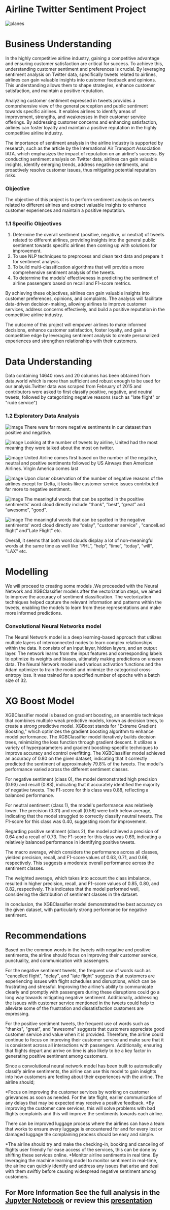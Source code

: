 # Airline Twitter Sentiment Project

![planes](https://github.com/Igecha-Samuel/Airline-Twitter-Sentiment-Analysis/assets/54464999/6e58fa33-f4a4-4a2b-89e7-dc0a37ebfc35)

# Business Understanding

In the highly competitive airline industry, gaining a competitive advantage and ensuring customer satisfaction are critical for success. To achieve this, understanding customer sentiment and preferences is crucial. By leveraging sentiment analysis on Twitter data, specifically tweets related to airlines, airlines can gain valuable insights into customer feedback and opinions. This understanding allows them to shape strategies, enhance customer satisfaction, and maintain a positive reputation.

Analyzing customer sentiment expressed in tweets provides a comprehensive view of the general perception and public sentiment towards specific airlines. It enables airlines to identify areas of improvement, strengths, and weaknesses in their customer service offerings. By addressing customer concerns and enhancing satisfaction, airlines can foster loyalty and maintain a positive reputation in the highly competitive airline industry.

The importance of sentiment analysis in the airline industry is supported by research, such as the article by the International Air Transport Association IATA. which emphasizes the impact of reputation on an airline's success. By conducting sentiment analysis on Twitter data, airlines can gain valuable insights, identify emerging trends, address negative sentiments, and proactively resolve customer issues, thus mitigating potential reputation risks.

### Objective
The objective of this project is to perform sentiment analysis on tweets related to different airlines and extract valuable insights to enhance customer experiences and maintain a positive reputation.

### 1.1 Specific Objectives
1. Determine the overall sentiment (positive, negative, or neutral) of tweets related to different airlines, providing insights into the general public sentiment towards specific airlines then coming up with solutions for improvement.
2. To use NLP techniques to preprocess and clean text data and prepare it for sentiment analysis.
3. To build multi-classification algorithms that will provide a more comprehensive sentiment analysis of the tweets.
4. To determine the models’ effectiveness in predicting the sentiment of airline passengers based on recall and F1-score metrics.

By achieving these objectives, airlines can gain valuable insights into customer preferences, opinions, and complaints. The analysis will facilitate data-driven decision-making, allowing airlines to improve customer services, address concerns effectively, and build a positive reputation in the competitive airline industry.

The outcome of this project will empower airlines to make informed decisions, enhance customer satisfaction, foster loyalty, and gain a competitive edge by leveraging sentiment analysis to create personalized experiences and strengthen relationships with their customers.

# Data Understanding
Data containing 14640 rows and 20 columns has been obtained from data.world which is more than sufficient and robust enough to be used for our analysis.Twitter data was scraped from February of 2015 and contributors were asked to first classify positive, negative, and neutral tweets, followed by categorizing negative reasons (such as "late flight" or "rude service")

### 1.2 Exploratory Data Analysis

![image](![image](https://github.com/Igecha-Samuel/Airline-Twitter-Sentiment-Analysis/assets/54464999/3f9e202c-db72-4729-a466-ece8f81c1d0e)
)
There were far more negative sentiments in our dataset than positive and negative.

![image](![image](https://github.com/Igecha-Samuel/Airline-Twitter-Sentiment-Analysis/assets/54464999/d77e7865-f396-4f38-8af7-b5188c05cfa6)
)
Looking at the number of tweets by airline, United had the most meaning they were talked about the most on twitter.

![image](![image](https://github.com/Igecha-Samuel/Airline-Twitter-Sentiment-Analysis/assets/54464999/994d7165-72a8-42da-9c15-db9204a1f5a9)
)
United Airline comes first based on the number of the negative, neutral and positive sentiments followed by US Airways then American Airlines. Virgin America comes last

![image](![image](https://github.com/Igecha-Samuel/Airline-Twitter-Sentiment-Analysis/assets/54464999/b1d66d6d-f5f4-4485-bcd4-ab8b657c3eab)
)
Upon closer observation of the number of negative reasons of the airlines except for Delta, it looks like customer service issues contributed far more to negative sentiment.

![image](![image](https://github.com/Igecha-Samuel/Airline-Twitter-Sentiment-Analysis/assets/54464999/fef3ef30-6038-4623-b817-474f155141c1)
)
The meaningful words that can be spotted in the positive sentiments’ word cloud directly include “thank”, “best”, “great” and “awesome”, "good".

![image](![image](https://github.com/Igecha-Samuel/Airline-Twitter-Sentiment-Analysis/assets/54464999/34d0b50f-a521-4a08-ac13-aadb99876bf1)
)
The meaningful words that can be spotted in the negative sentiments’ word cloud directly are “delay”, "customer service" , “cancelLed flight” and"Late Flight" etc.

Overall, it seems that both word clouds display a lot of non-meaningful words at the same time as well like “PHL”, “help”, “time”, “today”, “will”, "LAX" etc.

# Modelling
We will proceed to creating some models .We proceeded with the Neural Network and XGBClassifier models after the vectorization steps, we aimed to improve the accuracy of sentiment classification. The vectorization techniques helped capture the relevant information and patterns within the tweets, enabling the models to learn from these representations and make more informed predictions.

### Convolutional Neural Networks model
The Neural Network model is a deep learning-based approach that utilizes multiple layers of interconnected nodes to learn complex relationships within the data. It consists of an input layer, hidden layers, and an output layer. The network learns from the input features and corresponding labels to optimize its weights and biases, ultimately making predictions on unseen data. The Neural Network model used various activation functions and the Adam optimizer to train the model and minimize the categorical cross-entropy loss. It was trained for a specified number of epochs with a batch size of 32.

# XG Boost Model
XGBClassifier model is based on gradient boosting, an ensemble technique that combines multiple weak predictive models, known as decision trees, to create a strong predictive model. XGBoost stands for "Extreme Gradient Boosting," which optimizes the gradient boosting algorithm to enhance model performance. The XGBClassifier model iteratively builds decision trees, minimizing the loss function through gradient descent. It utilizes a variety of hyperparameters and gradient boosting-specific techniques to improve accuracy and control overfitting.
The XGBClassifier model achieved an accuracy of 0.80 on the given dataset, indicating that it correctly predicted the sentiment of approximately 79.8% of the tweets. The model's performance varied across the different sentiment classes.

For negative sentiment (class 0), the model demonstrated high precision (0.93) and recall (0.83), indicating that it accurately identified the majority of negative tweets. The F1-score for this class was 0.88, reflecting a balanced performance.

For neutral sentiment (class 1), the model's performance was relatively lower. The precision (0.31) and recall (0.56) were both below average, indicating that the model struggled to correctly classify neutral tweets. The F1-score for this class was 0.40, suggesting room for improvement.

Regarding positive sentiment (class 2), the model achieved a precision of 0.64 and a recall of 0.73. The F1-score for this class was 0.69, indicating a relatively balanced performance in identifying positive tweets.

The macro average, which considers the performance across all classes, yielded precision, recall, and F1-score values of 0.63, 0.71, and 0.66, respectively. This suggests a moderate overall performance across the sentiment classes.

The weighted average, which takes into account the class imbalance, resulted in higher precision, recall, and F1-score values of 0.85, 0.80, and 0.82, respectively. This indicates that the model performed well, considering the distribution of sentiment classes in the dataset.

In conclusion, the XGBClassifier model demonstrated the best accuracy on the given dataset, with particularly strong performance for negative sentiment.

# Recommendations
Based on the common words in the tweets with negative and positive sentiments, the airline should focus on improving their customer service, punctuality, and communication with passengers.

For the negative sentiment tweets, the frequent use of words such as "cancelled flight", "delay", and "late flight" suggests that customers are experiencing issues with flight schedules and disruptions, which can be frustrating and stressful. Improving the airline's ability to communicate clearly and promptly with passengers during these disruptions could go a long way towards mitigating negative sentiment. Additionally, addressing the issues with customer service mentioned in the tweets could help to alleviate some of the frustration and dissatisfaction customers are expressing.

For the positive sentiment tweets, the frequent use of words such as "thanks", "great", and "awesome" suggests that customers appreciate good customer service and value when it is provided. Therefore, the airline could continue to focus on improving their customer service and make sure that it is consistent across all interactions with passengers. Additionally, ensuring that flights depart and arrive on time is also likely to be a key factor in generating positive sentiment among customers.

Since a convolutional neural network model has been built to automatically classify airline sentiments, the airline can use this model to gain insights into how customers are feeling about their experiences with the airline. The airline should;

*Focus on improving the customer services by working on customer grievances as soon as needed.
For the late flight, earlier communication of any delays that may be expected may receive a positive feedback.
*By improving the customer care services, this will solve problems with bad flights complaints and this will improve the sentiments towards each airline.

There can be improved luggage process where the airlines can have a team that works to ensure every luggage is encountered for and for every lost or damaged luggage the complaining process should be easy and simple.

*The airline should try and make the checking-in, booking and canceling of flights user friendly for ease access of the services, this can be done by shifting these services online.
*Monitor airline sentiments in real time. By leveraging the machine learning model to monitor sentiment in real-time, the airline can quickly identify and address any issues that arise and deal with them swiftly before causing widespread negative sentiment among customers.

## For More Information See the full analysis in the [Jupyter Notebook](https://github.com/Igecha-Samuel/Airline-Twitter-Sentiment-Analysis/blob/main/Airline%20Twitter%20Sentiment.ipynb) or review this [presentation](https://github.com/Igecha-Samuel/Airline-Twitter-Sentiment-Analysis/blob/main/Presentation.pdf)
 
